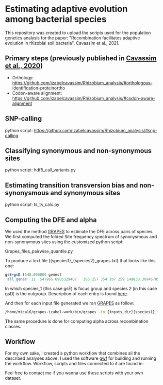 # Estimating adaptive evolution among bacterial species 
This repository was created to upload the scripts used for the population genetics analysis for the paper:
"Recombination facilitates adaptive evolution in rhizobial soil bacteria", Cavassim et al., 2021.

## Primary steps (previously published in [Cavassim et al., 2020](https://www.microbiologyresearch.org/content/journal/mgen/10.1099/mgen.0.000351))
* Orthology: https://github.com/izabelcavassim/Rhizobium_analysis/#orthologous-identification-proteinortho
* Codon-aware alignment: https://github.com/izabelcavassim/Rhizobium_analysis/#codon-aware-alignment

## SNP-calling
python script: https://github.com/izabelcavassim/Rhizobium_analysis/#snp-calling

## Classifying synonymous and non-synonymous sites 

python script: hdf5_call_variants.py

Estimating transition transversion bias and non-synonysmous and synonymous sites
-----------------------
python script: ts_tv_calc.py


Computing the DFE and alpha
-----------------------
We used the method [GRAPES](https://github.com/BioPP/grapes) to estimate the DFE across pairs of species. 
We first computed the folded Site frequency spectrum of synonysmous and non-synonymous sites using the customized python script:

Grapes_files_pairwise_quantile.py

To produce a text file ({species1}_{species2}_grapes.txt) that looks like this one:

``` R
gsE+gsD (548.000000 genes)
'all_genes'	11	547966.6905329467	365	257	354	107	259	149830.30946705345	2698	2220	2469	1062	1952	547966.6905329467	963	149830.30946705345	8810
```
In which species_1 (this case gsE) is focus group and species 2 (in this case gsD) is the outgroup. 
Description of each entry is found [here](https://github.com/BioPP/grapes#example-input-files-for-grapes). 

And then for each input file generated we ran [GRAPES](https://github.com/BioPP/grapes) as follow:

``` bash
/home/mica16/grapes-izabel-work/bin/grapes -in {inputs_dir}{species1}_{species2}_grapes.txt -out {results_dir}{species1}_{species2}_grapes_output.txt -nb_rand_start 20 -model all
```
The same procedure is done for computing alpha across recombination classes. 

Workflow
-----------------------
For my own sake, I created a python workflow that combines all the described analyses above. I used the software [gwf](https://gwf.app/) for building and running the workflow.
Workflow, scripts and files connected to it are found in: 

Feel free to contact me if you wanna use these scripts with your own dataset. 
